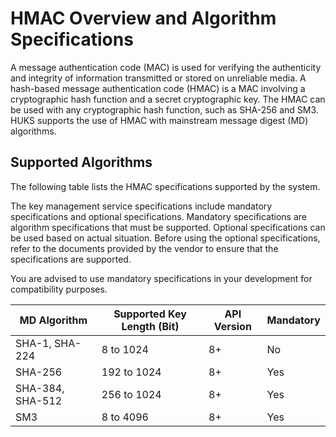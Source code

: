 # HMAC Overview and Algorithm Specifications

<!--Kit: Universal Keystore Kit-->
<!--Subsystem: Security-->
<!--Owner: @wutiantian-gitee-->
<!--Designer: @HighLowWorld-->
<!--Tester: @wxy1234564846-->
<!--Adviser: @zengyawen-->

A message authentication code (MAC) is used for verifying the authenticity and integrity of information transmitted or stored on unreliable media. A hash-based message authentication code (HMAC) is a MAC involving a cryptographic hash function and a secret cryptographic key. The HMAC can be used with any cryptographic hash function, such as SHA-256 and SM3. HUKS supports the use of HMAC with mainstream message digest (MD) algorithms.

## Supported Algorithms

The following table lists the HMAC specifications supported by the system.
<!--Del-->
The key management service specifications include mandatory specifications and optional specifications. Mandatory specifications are algorithm specifications that must be supported. Optional specifications can be used based on actual situation. Before using the optional specifications, refer to the documents provided by the vendor to ensure that the specifications are supported.

You are advised to use mandatory specifications in your development for compatibility purposes.
<!--DelEnd-->
| MD Algorithm| Supported Key Length (Bit)| API Version| <!--DelCol4-->Mandatory|
| -------- | -------- | -------- | -------- |
| <!--DelRow-->SHA-1, SHA-224| 8 to 1024 | 8+ | No|
| SHA-256 | 192 to 1024 | 8+ | Yes|
| SHA-384, SHA-512| 256 to 1024 | 8+ | Yes|
| SM3 | <!--RP1-->8 to 4096 <!--RP1End--> | 8+ | Yes|
